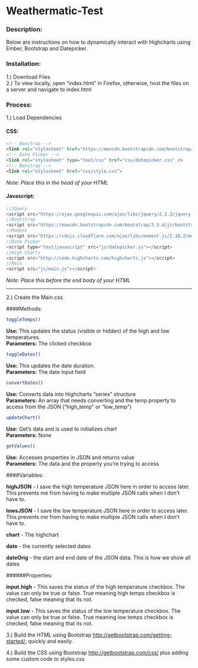 # Weathermatic-Test

### Description:
Below are instructions on how to dynamically interact with Highcharts using Ember, Bootstrap and Datepicker.

### Installation:
1.) Download Files  
2.) To view locally, open “index.html” in Firefox, otherwise, host the files on a server and navigate to index.html

### Process:
1.) Load Dependencies  

#### CSS: 
```html
<!-- Boostrap -->
<link rel="stylesheet" href="https://maxcdn.bootstrapcdn.com/bootstrap/3.3.4/css/bootstrap.min.css">
<!-- Date Picker -->
<link rel="stylesheet" type="text/css" href="css/datepicker.css" />
<!-- Boostrap -->
<link rel="stylesheet" href="css/style.css”>
```
*Note: Place this in the head of your HTML*

#### Javascript: 
```javascript
//JQuery
<script src="https://ajax.googleapis.com/ajax/libs/jquery/2.1.3/jquery.min.js"></script>
//Bootstrap
<script src="https://maxcdn.bootstrapcdn.com/bootstrap/3.3.4/js/bootstrap.min.js"></script>
//Moment
<script src="https://cdnjs.cloudflare.com/ajax/libs/moment.js/2.10.2/moment.min.js"></script>
//Date Picker
<script type="text/javascript" src="js/datepicker.js"></script>
//High Charts
<script src="http://code.highcharts.com/highcharts.js"></script>
//Main
<script src="js/main.js"></script>
```
*Note: Place this before the end body of your HTML*

---

2.) Create the Main.css

####Methods:

```javascript
toggleTemps()
```
**Use:** This updates the status (visible or hidden) of the high and low temperatures.   
**Parameters:** The clicked checkbox

```javascript
toggleDates()
```
**Use:** This updates the date duration.   
**Parameters:** The date input field

```javascript
convertDates()
```
**Use:** Converts data into Highcharts “series” structure  
**Parameters:** An array that needs converting and the temp property to access from the JSON (“high_temp" or “low_temp") 

```javascript
updateChart()
```
**Use:** Get’s data and is used to initializes chart  
**Parameters:** None

```javascript
getValues()
```
**Use:** Accesses properties in JSON and returns value  
**Parameters:** The data and the property you’re trying to access

####Variables:

**highJSON** - I save the high temperature JSON here in order to access later. This prevents me from having to make multiple JSON calls when I don’t have to.  

**lowsJSON** - I save the low temperature JSON here in order to access later. This prevents me from having to make multiple JSON calls when I don’t have to.    

**chart** - The highchart  

**date** - the currently selected dates  

**dateOrig** - the start and end date of the JSON data. This is how we show all dates

######Properties:

**input.high** - This saves the status of the high temperature checkbox. The value can only be true or false. True meaning high temps checkbox is checked, false meaning that its not.  

**input.low** - This saves the status of the low temperature checkbox. The value can only be true or false. True meaning low temps checkbox is checked, false meaning that its not.  

3.) Build the HTML using Bootstrap <http://getbootstrap.com/getting-started/>; quickly and easily.

4.) Build the CSS using Bootstrap <http://getbootstrap.com/css/> plus adding some custom code to styles.css
